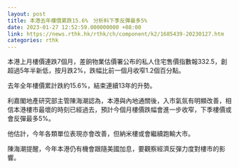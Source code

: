 ```yaml
---
layout: post
title: 本港去年樓價累跌15.6%　分析料下季反彈最多5%
date: 2023-01-27 12:52:59.000000000 +08:00
link: https://news.rthk.hk/rthk/ch/component/k2/1685439-20230127.htm
categories: rthk
---
```


本港上月樓價連跌7個月，差餉物業估價署公布的私人住宅售價指數報332.5，創超過5年半新低，按月跌2%，跌幅比前一個月收窄1.2個百分點。

去年全年樓價累計跌約15.6%，結束連續13年的升勢。

利嘉閣地產研究部主管陳海潮認為，本港與內地通關後，入市氣氛有明顯改善，相信本港樓市最壞的時刻已經過去，預計今個月樓價跌幅會進一步收窄，下季樓價或會反彈最多5%。

他估計，今年各類單位表現亦會改善，但納米樓或會繼續跑輸大市。

陳海潮提醒，今年本港仍有機會跟隨美國加息，要觀察經濟反彈力度對樓市的影響。
